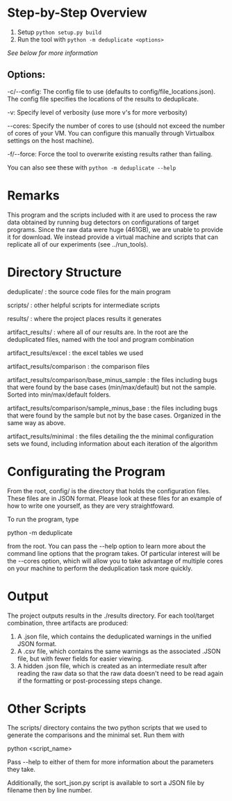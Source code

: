 # Step-by-Step Overview
1. Setup `python setup.py build`
2. Run the tool with `python -m deduplicate <options>`

*See below for more information*


## Options:
-c/--config: The config file to use (defaults to config/file_locations.json). The config file specifies the locations of the results to deduplicate.

-v: Specify level of verbosity (use more v's for more verbosity)

--cores: Specify the number of cores to use (should not exceed the number of cores of your VM. You can configure this manually through Virtualbox settings on the host machine).

-f/--force: Force the tool to overwrite existing results rather than failing.

You can also see these with `python -m deduplicate --help`

# Remarks

This program and the scripts included with it are used to process the raw data obtained by running bug detectors on configurations of target programs. Since the raw data were huge (461GB), we are unable to provide it for download. We instead provide a virtual machine and scripts that can replicate all of our experiments (see ../run_tools).

# Directory Structure

deduplicate/ : the source code files for the main program

scripts/ : other helpful scripts for intermediate scripts

results/ : where the project places results it generates

artifact_results/ : where all of our results are. In the root are the deduplicated files, named with the tool and program combination

artifact_results/excel : the excel tables we used

artifact_results/comparison : the comparison files

artifact_results/comparison/base_minus_sample : the files including bugs that were found by the base cases (min/max/default) but not the sample. Sorted into min/max/default folders.

artifact_results/comparison/sample_minus_base : the files including bugs that were found by the sample but not by the base cases. Organized in the same way as above.

artifact_results/minimal : the files detailing the the minimal configuration sets we found, including information about each iteration of the algorithm

# Configurating the Program

From the root, config/ is the directory that holds the configuration files. These files are in JSON format. Please look at these files for an example of how to write one yourself, as they are very straightfoward.

To run the program, type

python -m deduplicate

from the root. You can pass the --help option to learn more about the command line options that the program takes. Of particular interest will be the --cores option, which will allow you to take advantage of multiple cores on your machine to perform the deduplication task more quickly.

# Output

The project outputs results in the ./results directory. For each tool/target combination, three artifacts are produced:

1. A .json file, which contains the deduplicated warnings in the unified JSON format.
2. A .csv file, which contains the same warnings as the associated .JSON file, but with fewer fields for easier viewing.
3. A hidden .json file, which is created as an intermediate result after reading the raw data so that the raw data doesn't need to be read again if the formatting or post-processing steps change.

# Other Scripts

The scripts/ directory contains the two python scripts that we used to generate the comparisons and the minimal set. Run them with

python <script_name>

Pass --help to either of them for more information about the parameters they take.

Additionally, the sort_json.py script is available to sort a JSON file by filename then by line number. 
